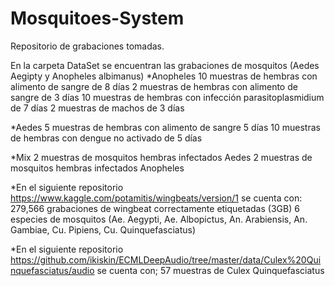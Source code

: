 # Mosquitoes-System

Repositorio de grabaciones tomadas.

En la carpeta DataSet se encuentran las grabaciones de mosquitos (Aedes Aegipty y Anopheles albimanus)
*Anopheles
  10 muestras de hembras con alimento de sangre de 8 días 
  2 muestras de hembras con alimento de sangre de 3 días 
  10 muestras de hembras con infección parasitoplasmidium de 7 días
  2 muestras de machos de 3 días
  
*Aedes
  5 muestras de hembras con alimento de sangre 5 días
  10 muestras de hembras con dengue no activado de 5 días
 
*Mix
  2 muestras de mosquitos hembras infectados Aedes
  2 muestras de mosquitos hembras infectados Anopheles
  
*En el siguiente repositorio https://www.kaggle.com/potamitis/wingbeats/version/1 se cuenta con:
  279,566 grabaciones de wingbeat correctamente etiquetadas (3GB)
  6 especies de mosquitos (Ae. Aegypti, Ae. Albopictus, An. Arabiensis, An. Gambiae, Cu. Pipiens, Cu. Quinquefasciatus)
  
*En el siguiente repositorio https://github.com/ikiskin/ECMLDeepAudio/tree/master/data/Culex%20Quinquefasciatus/audio se cuenta con;
  57 muestras de Culex Quinquefasciatus
 

  
